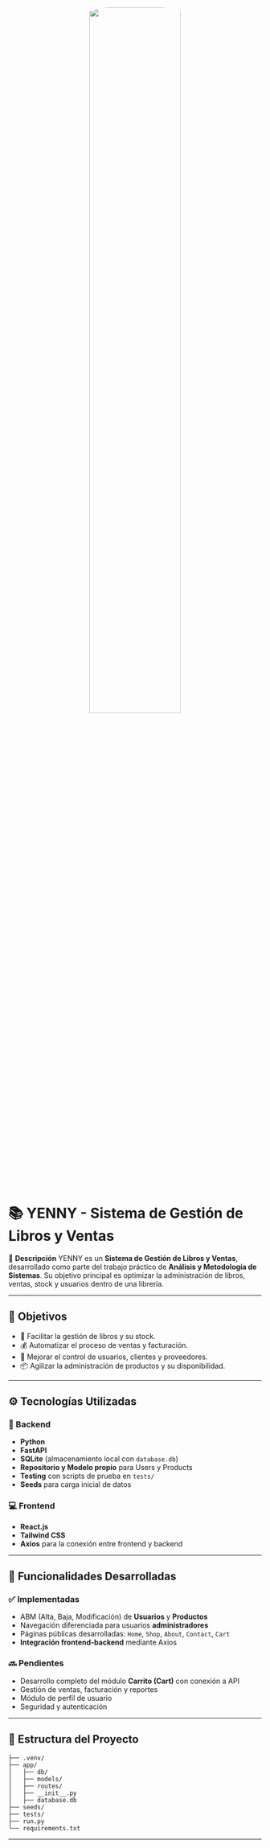 <div align="center">
    <img src="https://drive.google.com/uc?export=view&id=1akfFdQwowXBWVkAKemuaq1TjVNMWy21H" style="border-radius: 100px;" width="60%">
</div>

# 📚 YENNY - Sistema de Gestión de Libros y Ventas

📌 **Descripción**
YENNY es un **Sistema de Gestión de Libros y Ventas**, desarrollado como parte del trabajo práctico de **Análisis y Metodología de Sistemas**. Su objetivo principal es optimizar la administración de libros, ventas, stock y usuarios dentro de una librería.

---

## 🎯 Objetivos

* 📖 Facilitar la gestión de libros y su stock.
* 💰 Automatizar el proceso de ventas y facturación.
* 👥 Mejorar el control de usuarios, clientes y proveedores.
* 📦 Agilizar la administración de productos y su disponibilidad.

---

## ⚙️ Tecnologías Utilizadas

### 🔧 Backend

* **Python**
* **FastAPI**
* **SQLite** (almacenamiento local con `database.db`)
* **Repositorio y Modelo propio** para Users y Products
* **Testing** con scripts de prueba en `tests/`
* **Seeds** para carga inicial de datos

### 💻 Frontend

* **React.js**
* **Tailwind CSS**
* **Axios** para la conexión entre frontend y backend

---

## 🚀 Funcionalidades Desarrolladas

### ✅ Implementadas

* ABM (Alta, Baja, Modificación) de **Usuarios** y **Productos**
* Navegación diferenciada para usuarios **administradores**
* Páginas públicas desarrolladas: `Home`, `Shop`, `About`, `Contact`, `Cart`
* **Integración frontend-backend** mediante Axios

### 🔜 Pendientes

* Desarrollo completo del módulo **Carrito (Cart)** con conexión a API
* Gestión de ventas, facturación y reportes
* Módulo de perfil de usuario
* Seguridad y autenticación

---

## 📂 Estructura del Proyecto

```
├── .venv/
├── app/
│   ├── db/
│   ├── models/
│   ├── routes/
│   ├── __init__.py
│   ├── database.db
├── seeds/
├── tests/
├── run.py
└── requirements.txt
```

---


